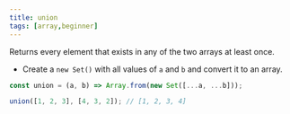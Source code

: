 ```yaml
---
title: union
tags: [array,beginner]
---
```


Returns every element that exists in any of the two arrays at least once.

- Create a `new Set()` with all values of `a` and `b` and convert it to an array.

```js
const union = (a, b) => Array.from(new Set([...a, ...b]));
```

```js
union([1, 2, 3], [4, 3, 2]); // [1, 2, 3, 4]
```
